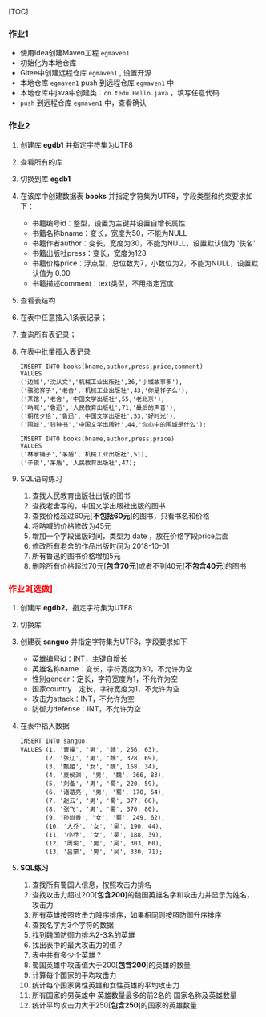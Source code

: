 [TOC]

### 作业1

- 使用Idea创建Maven工程 `egmaven1`
- 初始化为本地仓库
- Gitee中创建远程仓库 `egmaven1` , 设置开源
- 本地仓库 `egmaven1` push 到远程仓库 `egmaven1` 中
- 本地仓库中java中创建类：`cn.tedu.Hello.java` ，填写任意代码
- `push` 到远程仓库 `egmaven1` 中，查看确认

### 作业2

1. 创建库 **egdb1** 并指定字符集为UTF8

2. 查看所有的库

3. 切换到库 **egdb1**

4. 在该库中创建数据表 **books** 并指定字符集为UTF8，字段类型和约束要求如下：

   - 书籍编号id：整型，设置为主键并设置自增长属性
   - 书籍名称bname：变长，宽度为50，不能为NULL
   - 书籍作者author：变长，宽度为30，不能为NULL，设置默认值为 '佚名'
   - 书籍出版社press：变长，宽度为128
   - 书籍价格price：浮点型，总位数为7，小数位为2，不能为NULL，设置默认值为 0.00
   - 书籍描述comment：text类型，不用指定宽度

5. 查看表结构

6. 在表中任意插入1条表记录；

7. 查询所有表记录；

8. 在表中批量插入表记录

   ```mysql
   INSERT INTO books(bname,author,press,price,comment) 
   VALUES
   ('边城','沈从文','机械工业出版社',36,'小城故事多'),
   ('骆驼祥子','老舍','机械工业出版社',43,'你是祥子么'),
   ('茶馆','老舍','中国文学出版社',55,'老北京'),
   ('呐喊','鲁迅','人民教育出版社',71,'最后的声音'),
   ('朝花夕拾','鲁迅','中国文学出版社',53,'好时光'),
   ('围城','钱钟书','中国文学出版社',44,'你心中的围城是什么');
   
   INSERT INTO books(bname,author,press,price)
   VALUES
   ('林家铺子','茅盾','机械工业出版社',51),
   ('子夜','茅盾','人民教育出版社',47);
   ```

9. SQL语句练习

   1. 查找人民教育出版社出版的图书　
   2. 查找老舍写的，中国文学出版社出版的图书　
   3. 查找价格超过60元[**不包括60元**]的图书，只看书名和价格
   4. 将呐喊的价格修改为45元
   5. 增加一个字段出版时间，类型为 date ，放在价格字段price后面
   6. 修改所有老舍的作品出版时间为 2018-10-01
   7. 所有鲁迅的图书价格增加5元
   8. 删除所有价格超过70元[**包含70元**]或者不到40元[**不包含40元**]的图书

### <font color=red>作业3[选做]</font>

1. 创建库 **egdb2**，指定字符集为UTF8

2. 切换库

3. 创建表 **sanguo** 并指定字符集为UTF8，字段要求如下

   - 英雄编号id：INT，主键自增长
   - 英雄名称name：变长，字符宽度为30，不允许为空
   - 性别gender：定长，字符宽度为1，不允许为空
   - 国家country：定长，字符宽度为1，不允许为空
   - 攻击力attack：INT，不允许为空
   - 防御力defense：INT，不允许为空

4. 在表中插入数据

   ```mysql
   INSERT INTO sanguo
   VALUES (1, '曹操', '男', '魏', 256, 63),
          (2, '张辽', '男', '魏', 328, 69),
          (3, '甄姬', '女', '魏', 168, 34),
          (4, '夏侯渊', '男', '魏', 366, 83),
          (5, '刘备', '男', '蜀', 220, 59),
          (6, '诸葛亮', '男', '蜀', 170, 54),
          (7, '赵云', '男', '蜀', 377, 66),
          (8, '张飞', '男', '蜀', 370, 80),
          (9, '孙尚香', '女', '蜀', 249, 62),
          (10, '大乔', '女', '吴', 190, 44),
          (11, '小乔', '女', '吴', 188, 39),
          (12, '周瑜', '男', '吴', 303, 60),
          (13, '吕蒙', '男', '吴', 330, 71);
   ```

5. **SQL练习**

   1. 查找所有蜀国人信息，按照攻击力排名
   2. 查找攻击力超过200[**包含200**]的魏国英雄名字和攻击力并显示为姓名， 攻击力
   3. 所有英雄按照攻击力降序排序，如果相同则按照防御升序排序
   4. 查找名字为3个字符的数据
   5. 找到魏国防御力排名2-3名的英雄
   6. 找出表中的最大攻击力的值？
   7. 表中共有多少个英雄？
   8. 蜀国英雄中攻击值大于200[**包含200**]的英雄的数量
   9. 计算每个国家的平均攻击力
   10. 统计每个国家男性英雄和女性英雄的平均攻击力
   11. 所有国家的男英雄中 英雄数量最多的前2名的 国家名称及英雄数量
   12. 统计平均攻击力大于250[**包含250**]的国家的英雄数量















